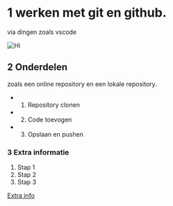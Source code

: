 # 1 werken met git en github.
via dingen zoals vscode



![Hi](https://images.icon-icons.com/3053/PNG/512/microsoft_visual_studio_code_alt_macos_bigsur_icon_189953.png)

## 2 Onderdelen
zoals een online repository en een lokale repository.

* 1. Repository clonen
* 2. Code toevogen
* 3. Opslaan en pushen

### 3 Extra informatie
1. Stap 1 
2. Stap 2
3. Stap 3

[Extra info](https://nl.wikipedia.org/wiki/Wikipedia:Hoofdpagina)
